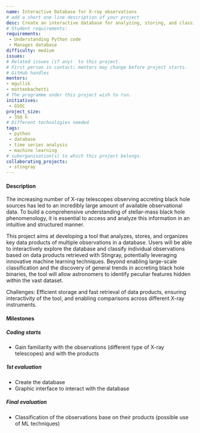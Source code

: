 ```yaml
---
name: Interactive Database for X-ray observations 
# add a short one line description of your project
desc: Create an interactive database for analyzing, storing, and classifying X-ray observations of accreting black holes.
# Student requirements:
requirements:
 - Understanding Python code
 - Manages database
difficulty: medium
issues:
# Related issues (if any)  to this project.
# First person in contact; mentors may change before project starts.
# GitHub handles
mentors:
- mgullik 
- matteobachetti
# The programme under this project wish to run.
initiatives:
 - GSOC
project_size:
 - 350 h
# Different technologies needed
tags:
 - python
 - database 
 - time series analysis
 - machine learning
# suborganisation(s) to which this project belongs.
collaborating_projects:
 - stingray
---
```


#### Description

The increasing number of X-ray telescopes observing accreting black hole sources 
has led to an incredibly large amount of available observational data. 
To build a comprehensive understanding of stellar-mass black hole phenomenology, 
it is essential to access and analyze this information in an intuitive and structured manner.

This project aims at developing a tool that analyzes, stores, and organizes 
key data products of multiple observations in a database. Users will be able to interactively explore 
the database and classify individual observations based on data products 
retrieved with Stingray, potentially leveraging innovative machine learning techniques. 
Beyond enabling large-scale classification and the discovery of general trends 
in accreting black hole binaries, the tool will allow astronomers to identify 
peculiar features hidden within the vast dataset.

Challenges: Efficient storage and fast retrieval of data products, 
ensuring interactivity of the tool, and enabling comparisons across different X-ray instruments.

#### Milestones
  
##### Coding starts

- Gain familiarity with the observations (different type of X-ray telescopes) and with the products

##### 1st evaluation

- Create the database
- Graphic interface to interact with the database

##### Final evaluation

- Classification of the observations base on their products (possible use of ML techniques)

